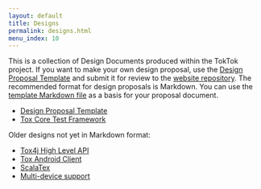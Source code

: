 ```yaml
---
layout: default
title: Designs
permalink: designs.html
menu_index: 10
---
```


This is a collection of Design Documents produced within the TokTok project. If
you want to make your own design proposal, use the [Design Proposal
Template](design/template.html) and submit it for review to the [website
repository](https://github.com/TokTok/website). The recommended format for
design proposals is Markdown. You can use the [template Markdown
file](https://raw.githubusercontent.com/TokTok/website/master/toktok/design/template.md)
as a basis for your proposal document.

-   [Design Proposal Template](design/template.html)
-   [Tox Core Test Framework](design/testing.html)

Older designs not yet in Markdown format:

-   [Tox4j High Level API](https://docs.google.com/document/d/12o7znOBxFFt8vJk0DQNllh0frne1j5VVsffB7oFf0XY/edit)
-   [Tox Android Client](https://docs.google.com/document/d/1Reo3BcB0dAXcB2LhcmTAPUUpUf9eOHCL_6s6FS_1-sY/edit)
-   [ScalaTex](https://docs.google.com/document/d/1O9gqIaPZx1yJpqJysDT4mZTFtIlf5WrjumoKC-w3vDQ/edit)
-   [Multi-device support](https://docs.google.com/document/d/1op6zGR0KYdF7tTWSSX79KQieJu30vLZ6XG327kIBhxQ/edit)
